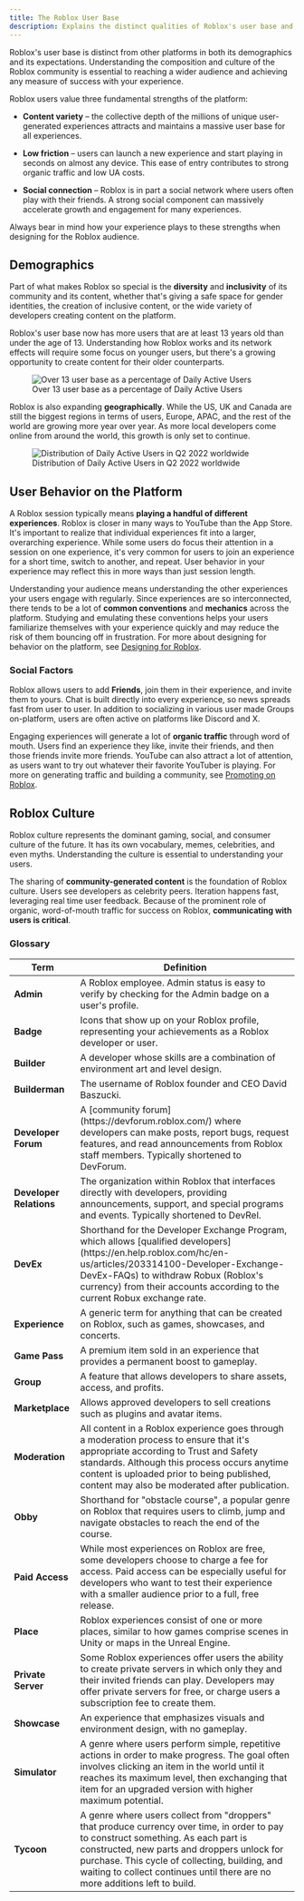 ```yaml
---
title: The Roblox User Base
description: Explains the distinct qualities of Roblox's user base and culture.
---
```


Roblox's user base is distinct from other platforms in both its demographics and its expectations. Understanding the composition and culture of the Roblox community is essential to reaching a wider audience and achieving any measure of success with your experience.

Roblox users value three fundamental strengths of the platform:

- **Content variety** &ndash; the collective depth of the millions of unique user-generated experiences attracts and maintains a massive user base for all experiences.

- **Low friction** &ndash; users can launch a new experience and start playing in seconds on almost any device. This ease of entry contributes to strong organic traffic and low UA costs.

- **Social connection** &ndash; Roblox is in part a social network where users often play with their friends. A strong social component can massively accelerate growth and engagement for many experiences.

Always bear in mind how your experience plays to these strengths when designing for the Roblox audience.

## Demographics

Part of what makes Roblox so special is the **diversity** and **inclusivity** of its community and its content, whether that's giving a safe space for gender identities, the creation of inclusive content, or the wide variety of developers creating content on the platform.

Roblox's user base now has more users that are at least 13 years old than under the age of 13. Understanding how Roblox works and its network effects will require some focus on younger users, but there's a growing opportunity to create content for their older counterparts.

<figure>
  <img
    alt="Over 13 user base as a percentage of Daily Active Users"
    src="../assets/getting-started/developing-on-roblox/Percentage-O13-Users-Chart.jpg"/>
  <figcaption>Over 13 user base as a percentage of Daily Active Users</figcaption>
</figure>

Roblox is also expanding **geographically**. While the US, UK and Canada are still the biggest regions in terms of users, Europe, APAC, and the rest of the world are growing more year over year. As more local developers come online from around the world, this growth is only set to continue.

<figure>
  <img
    alt="Distribution of Daily Active Users in Q2 2022 worldwide"
    src="../assets/getting-started/developing-on-roblox/Global-User-Community-Chart.jpg"/>
  <figcaption>Distribution of Daily Active Users in Q2 2022 worldwide</figcaption>
</figure>

## User Behavior on the Platform

A Roblox session typically means **playing a handful of different experiences**. Roblox is closer in many ways to YouTube than the App Store. It's important to realize that individual experiences fit into a larger, overarching experience. While some users do focus their attention in a session on one experience, it's very common for users to join an experience for a short time, switch to another, and repeat. User behavior in your experience may reflect this in more ways than just session length.

Understanding your audience means understanding the other experiences your users engage with regularly. Since experiences are so interconnected, there tends to be a lot of **common conventions** and **mechanics** across the platform. Studying and emulating these conventions helps your users familiarize themselves with your experience quickly and may reduce the risk of them bouncing off in frustration. For more about designing for behavior on the platform, see [Designing for Roblox](../production/game-design/index.md).

### Social Factors

Roblox allows users to add **Friends**, join them in their experience, and invite them to yours. Chat is built directly into every experience, so news spreads fast from user to user. In addition to socializing in various user made Groups on-platform, users are often active on platforms like Discord and X.

Engaging experiences will generate a lot of **organic traffic** through word of mouth. Users find an experience they like, invite their friends, and then those friends invite more friends. YouTube can also attract a lot of attention, as users want to try out whatever their favorite YouTuber is playing. For more on generating traffic and building a community, see [Promoting on Roblox](../production/promotion/index.md).

## Roblox Culture

Roblox culture represents the dominant gaming, social, and consumer culture of the future. It has its own vocabulary, memes, celebrities, and even myths. Understanding the culture is essential to understanding your users.

The sharing of **community-generated content** is the foundation of Roblox culture. Users see developers as celebrity peers. Iteration happens fast, leveraging real time user feedback. Because of the prominent role of organic, word-of-mouth traffic for success on Roblox, **communicating with users is critical**.

### Glossary

<table>
<thead>
  <tr>
    <th>Term</th>
    <th>Definition</th>
  </tr>
</thead>
<tbody>
  <tr>
    <td><b>Admin</b></td>
    <td>A Roblox employee. Admin status is easy to verify by checking for the Admin badge on a user's profile.</td>
  </tr>
  <tr>
    <td><b>Badge</b></td>
    <td>Icons that show up on your Roblox profile, representing your achievements as a Roblox developer or user.</td>
  </tr>
  <tr>
    <td><b>Builder</b></td>
    <td>A developer whose skills are a combination of environment art and level design.</td>
  </tr>
  <tr>
    <td><b>Builderman</b></td>
    <td>The username of Roblox founder and CEO David Baszucki.</td>
  </tr>
  <tr>
    <td><b>Developer Forum</b></td>
    <td>A [community forum](https://devforum.roblox.com/) where developers can make posts, report bugs, request features, and read announcements from Roblox staff members. Typically shortened to DevForum.</td>
  </tr>
  <tr>
    <td><b>Developer Relations</b></td>
    <td>The organization within Roblox that interfaces directly with developers, providing announcements, support, and special programs and events. Typically shortened to DevRel.</td>
  </tr>
  <tr>
    <td><b>DevEx</b></td>
    <td>Shorthand for the Developer Exchange Program, which allows [qualified developers](https://en.help.roblox.com/hc/en-us/articles/203314100-Developer-Exchange-DevEx-FAQs) to withdraw Robux (Roblox's currency) from their accounts according to the current Robux exchange rate.</td>
  </tr>
  <tr>
    <td><b>Experience</b></td>
    <td>A generic term for anything that can be created on Roblox, such as games, showcases, and concerts.</td>
  </tr>
  <tr>
    <td><b>Game Pass</b></td>
    <td>A premium item sold in an experience that provides a permanent boost to gameplay.</td>
  </tr>
  <tr>
    <td><b>Group</b></td>
    <td>A feature that allows developers to share assets, access, and profits.</td>
  </tr>
  <tr>
    <td><b>Marketplace</b></td>
    <td>Allows approved developers to sell creations such as plugins and avatar items.</td>
  </tr>
  <tr>
    <td><b>Moderation</b></td>
    <td>All content in a Roblox experience goes through a moderation process to ensure that it's appropriate according to Trust and Safety standards. Although this process occurs anytime content is uploaded prior to being published, content may also be moderated after publication.</td>
  </tr>
  <tr>
    <td><b>Obby</b></td>
    <td>Shorthand for "obstacle course", a popular genre on Roblox that requires users to climb, jump and navigate obstacles to reach the end of the course.</td>
  </tr>
  <tr>
    <td><b>Paid Access</b></td>
    <td>While most experiences on Roblox are free, some developers choose to charge a fee for access. Paid access can be especially useful for developers who want to test their experience with a smaller audience prior to a full, free release.</td>
  </tr>
  <tr>
    <td><b>Place</b></td>
    <td>Roblox experiences consist of one or more places, similar to how games comprise scenes in Unity or maps in the Unreal Engine.</td>
  </tr>
  <tr>
    <td><b>Private Server</b></td>
    <td>Some Roblox experiences offer users the ability to create private servers in which only they and their invited friends can play. Developers may offer private servers for free, or charge users a subscription fee to create them.</td>
  </tr>
  <tr>
    <td><b>Showcase</b></td>
    <td>An experience that emphasizes visuals and environment design, with no gameplay.</td>
  </tr>
  <tr>
    <td><b>Simulator</b></td>
    <td>A genre where users perform simple, repetitive actions in order to make progress. The goal often involves clicking an item in the world until it reaches its maximum level, then exchanging that item for an upgraded version with higher maximum potential.</td>
  </tr>
  <tr>
    <td><b>Tycoon</b></td>
    <td>A genre where users collect from "droppers" that produce currency over time, in order to pay to construct something. As each part is constructed, new parts and droppers unlock for purchase. This cycle of collecting, building, and waiting to collect continues until there are no more additions left to build.</td>
  </tr>
</tbody>
</table>

